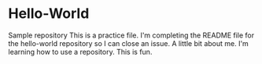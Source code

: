 Hello-World
===========

Sample repository
This is a practice file. I'm completing the README file for the hello-world repository so I can close an issue.
A little bit about me. I'm learning how to use a repository. This is fun.
